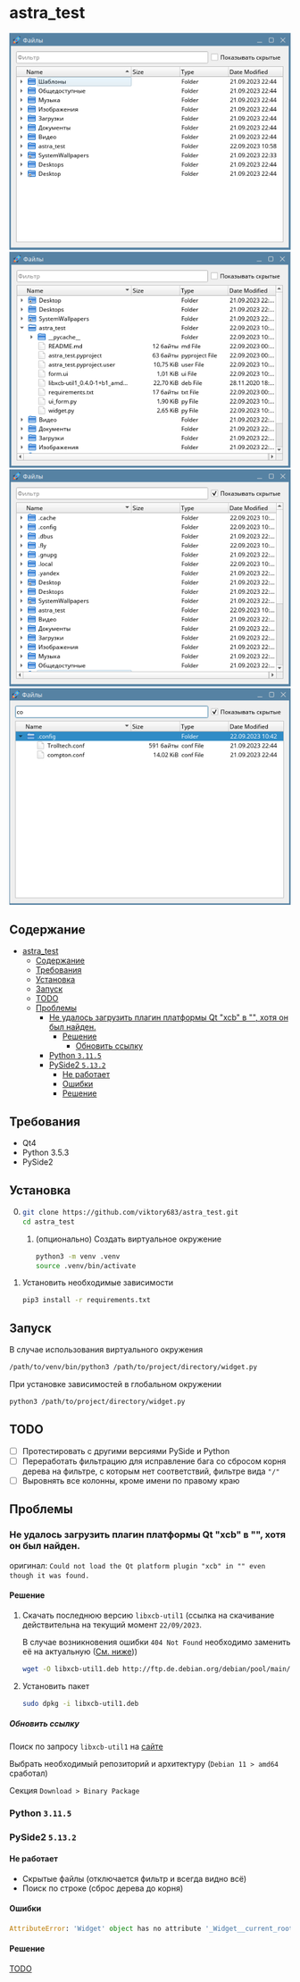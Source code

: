 # astra_test

![UI фото](image.png)
![UI расширенный](image-3.png)
![UI фото скрытые](image-1.png)
![UI фото скрытые фильтр](image-2.png)

## Содержание
- [astra\_test](#astra_test)
  - [Содержание](#содержание)
  - [Требования](#требования)
  - [Установка](#установка)
  - [Запуск](#запуск)
  - [TODO](#todo)
  - [Проблемы](#проблемы)
    - [Не удалось загрузить плагин платформы Qt "xcb" в "", хотя он был найден.](#не-удалось-загрузить-плагин-платформы-qt-xcb-в--хотя-он-был-найден)
      - [Решение](#решение)
        - [Обновить ссылку](#обновить-ссылку)
    - [Python `3.11.5`](#python-3115)
    - [PySide2 `5.13.2`](#pyside2-5132)
      - [Не работает](#не-работает)
      - [Ошибки](#ошибки)
      - [Решение](#решение-1)


## Требования

- Qt4
- Python 3.5.3
- PySide2

## Установка

0. ```bash
   git clone https://github.com/viktory683/astra_test.git
   cd astra_test
   ```
   1. (опционально) Создать виртуальное окружение
      ```bash
      python3 -m venv .venv
      source .venv/bin/activate
      ```
1. Установить необходимые зависимости
   ```bash
   pip3 install -r requirements.txt
   ```

## Запуск
В случае использования виртуального окружения
```bash
/path/to/venv/bin/python3 /path/to/project/directory/widget.py
```

При установке зависимостей в глобальном окружении
```bash
python3 /path/to/project/directory/widget.py
```

## TODO

- [ ] Протестировать с другими версиями PySide и Python
- [ ] Переработать фильтрацию для исправление бага со сбросом корня дерева на фильтре, с которым нет соответствий, фильтре вида `"/"`
- [ ] Выровнять все колонны, кроме имени по правому краю

## Проблемы

### Не удалось загрузить плагин платформы Qt "xcb" в "", хотя он был найден.
оригинал: `Could not load the Qt platform plugin "xcb" in "" even though it was found.`

#### Решение

1. Скачать последнюю версию `libxcb-util1` (ссылка на скачивание действительна на текущий момент `22/09/2023`.
   
   В случае возникновения ошибки `404 Not Found` необходимо заменить её на актуальную ([См. ниже](#обновить-ссылку)))
   ```bash
   wget -O libxcb-util1.deb http://ftp.de.debian.org/debian/pool/main/x/xcb-util/libxcb-util1_0.4.0-1+b1_amd64.deb
   ```
2. Установить пакет
   ```bash
   sudo dpkg -i libxcb-util1.deb
   ```

##### Обновить ссылку

Поиск по запросу `libxcb-util1` на [сайте](https://debian.pkgs.org/12/debian-main-amd64)

Выбрать необходимый репозиторий и архитектуру (`Debian 11 > amd64` сработал)

Секция `Download > Binary Package`

### Python `3.11.5`
### PySide2 `5.13.2`

#### Не работает
- Скрытые файлы (отключается фильтр и всегда видно всё)
- Поиск по строке (сброс дерева до корня)

#### Ошибки

```python
AttributeError: 'Widget' object has no attribute '_Widget__current_root'. Did you mean: '_Widget__new_root'?
```

#### Решение

[TODO](#todo)
